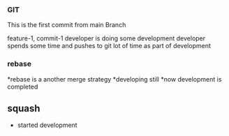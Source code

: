 ### GIT 
This is the first commit from main Branch

feature-1, commit-1
developer is doing some development
developer spends some time and pushes to git lot of time as part of development

### rebase 
*rebase is a another merge strategy 
*developing still 
*now development is completed

## squash 
* started development 